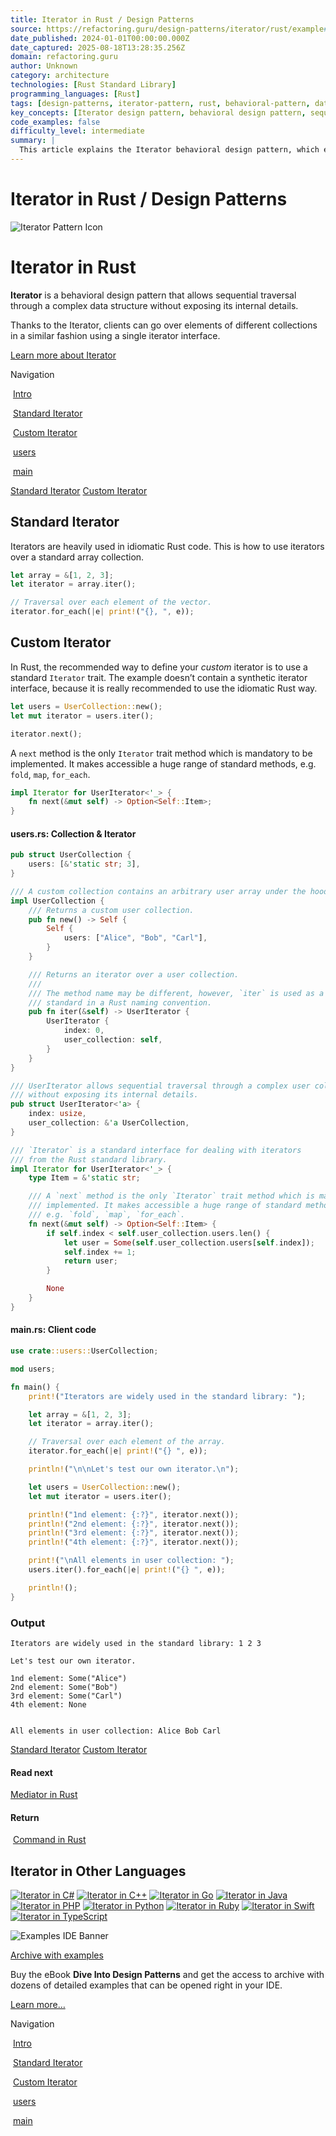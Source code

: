 ```yaml
---
title: Iterator in Rust / Design Patterns
source: https://refactoring.guru/design-patterns/iterator/rust/example#example-0
date_published: 2024-01-01T00:00:00.000Z
date_captured: 2025-08-18T13:28:35.256Z
domain: refactoring.guru
author: Unknown
category: architecture
technologies: [Rust Standard Library]
programming_languages: [Rust]
tags: [design-patterns, iterator-pattern, rust, behavioral-pattern, data-structures, traversal, idiomatic-rust]
key_concepts: [Iterator design pattern, behavioral design pattern, sequential traversal, Rust Iterator trait, custom iterators, next method]
code_examples: false
difficulty_level: intermediate
summary: |
  This article explains the Iterator behavioral design pattern, which enables sequential traversal through complex data structures without exposing their internal details. It demonstrates how to use iterators in idiomatic Rust, covering both the standard `Iterator` trait for built-in collections and the implementation of custom iterators for user-defined types. The content highlights the importance of the `next` method and how implementing the `Iterator` trait provides access to a wide range of standard methods like `for_each`, `map`, and `fold`. Code examples illustrate both standard and custom iterator usage in Rust.
---
```

# Iterator in Rust / Design Patterns

![Iterator Pattern Icon](images/patterns/cards/iterator-mini.png "A red outline icon depicting a person with a backpack and walking stick, traversing a path of linked square nodes, symbolizing sequential traversal.")

# **Iterator** in Rust

**Iterator** is a behavioral design pattern that allows sequential traversal through a complex data structure without exposing its internal details.

Thanks to the Iterator, clients can go over elements of different collections in a similar fashion using a single iterator interface.

[Learn more about Iterator](/design-patterns/iterator)

Navigation

 [Intro](#)

 [Standard Iterator](#example-0)

 [Custom Iterator](#example-1)

 [users](#example-1--users-rs)

 [main](#example-1--main-rs)

[Standard Iterator](#example-0) [Custom Iterator](#example-1)

## Standard Iterator

Iterators are heavily used in idiomatic Rust code. This is how to use iterators over a standard array collection.

```rust
let array = &[1, 2, 3];
let iterator = array.iter();

// Traversal over each element of the vector.
iterator.for_each(|e| print!("{}, ", e));
```

## Custom Iterator

In Rust, the recommended way to define your _custom_ iterator is to use a standard `Iterator` trait. The example doesn’t contain a synthetic iterator interface, because it is really recommended to use the idiomatic Rust way.

```rust
let users = UserCollection::new();
let mut iterator = users.iter();

iterator.next();
```

A `next` method is the only `Iterator` trait method which is mandatory to be implemented. It makes accessible a huge range of standard methods, e.g. `fold`, `map`, `for_each`.

```rust
impl Iterator for UserIterator<'_> {
    fn next(&mut self) -> Option<Self::Item>;
}
```

#### **users.rs:** Collection & Iterator

```rust
pub struct UserCollection {
    users: [&'static str; 3],
}

/// A custom collection contains an arbitrary user array under the hood.
impl UserCollection {
    /// Returns a custom user collection.
    pub fn new() -> Self {
        Self {
            users: ["Alice", "Bob", "Carl"],
        }
    }

    /// Returns an iterator over a user collection.
    ///
    /// The method name may be different, however, `iter` is used as a de facto
    /// standard in a Rust naming convention.
    pub fn iter(&self) -> UserIterator {
        UserIterator {
            index: 0,
            user_collection: self,
        }
    }
}

/// UserIterator allows sequential traversal through a complex user collection
/// without exposing its internal details.
pub struct UserIterator<'a> {
    index: usize,
    user_collection: &'a UserCollection,
}

/// `Iterator` is a standard interface for dealing with iterators
/// from the Rust standard library.
impl Iterator for UserIterator<'_> {
    type Item = &'static str;

    /// A `next` method is the only `Iterator` trait method which is mandatory to be
    /// implemented. It makes accessible a huge range of standard methods,
    /// e.g. `fold`, `map`, `for_each`.
    fn next(&mut self) -> Option<Self::Item> {
        if self.index < self.user_collection.users.len() {
            let user = Some(self.user_collection.users[self.index]);
            self.index += 1;
            return user;
        }

        None
    }
}
```

#### **main.rs:** Client code

```rust
use crate::users::UserCollection;

mod users;

fn main() {
    print!("Iterators are widely used in the standard library: ");

    let array = &[1, 2, 3];
    let iterator = array.iter();

    // Traversal over each element of the array.
    iterator.for_each(|e| print!("{} ", e));

    println!("\n\nLet's test our own iterator.\n");

    let users = UserCollection::new();
    let mut iterator = users.iter();

    println!("1nd element: {:?}", iterator.next());
    println!("2nd element: {:?}", iterator.next());
    println!("3rd element: {:?}", iterator.next());
    println!("4th element: {:?}", iterator.next());

    print!("\nAll elements in user collection: ");
    users.iter().for_each(|e| print!("{} ", e));

    println!();
}
```

### Output

```
Iterators are widely used in the standard library: 1 2 3

Let's test our own iterator.

1nd element: Some("Alice")
2nd element: Some("Bob")
3rd element: Some("Carl")
4th element: None


All elements in user collection: Alice Bob Carl
```

[Standard Iterator](#example-0) [Custom Iterator](#example-1)

#### Read next

[Mediator in Rust](/design-patterns/mediator/rust/example) 

#### Return

 [Command in Rust](/design-patterns/command/rust/example)

## **Iterator** in Other Languages

[![Iterator in C#](/images/patterns/icons/csharp.svg "Iterator in C#")](/design-patterns/iterator/csharp/example "Iterator in C#") [![Iterator in C++](/images/patterns/icons/cpp.svg "Iterator in C++")](/design-patterns/iterator/cpp/example "Iterator in C++") [![Iterator in Go](/images/patterns/icons/go.svg "Iterator in Go")](/design-patterns/iterator/go/example "Iterator in Go") [![Iterator in Java](/images/patterns/icons/java.svg "Iterator in Java")](/design-patterns/iterator/java/example "Iterator in Java") [![Iterator in PHP](/images/patterns/icons/php.svg "Iterator in PHP")](/design-patterns/iterator/php/example "Iterator in PHP") [![Iterator in Python](/images/patterns/icons/python.svg "Iterator in Python")](/design-patterns/iterator/python/example "Iterator in Python") [![Iterator in Ruby](/images/patterns/icons/ruby.svg "Iterator in Ruby")](/design-patterns/iterator/ruby/example "Iterator in Ruby") [![Iterator in Swift](/images/patterns/icons/swift.svg "Iterator in Swift")](/design-patterns/iterator/swift/example "Iterator in Swift") [![Iterator in TypeScript](/images/patterns/icons/typescript.svg "Iterator in TypeScript")](/design-patterns/iterator/typescript/example "Iterator in TypeScript")

![Examples IDE Banner](images/patterns/banners/examples-ide.png "A stylized illustration of various programming tools and UI elements around a central tablet or monitor, promoting an eBook with code examples.")

[Archive with examples](/design-patterns/book)

Buy the eBook **Dive Into Design Patterns** and get the access to archive with dozens of detailed examples that can be opened right in your IDE.

[Learn more…](/design-patterns/book)

Navigation

 [Intro](#)

 [Standard Iterator](#example-0)

 [Custom Iterator](#example-1)

 [users](#example-1--users-rs)

 [main](#example-1--main-rs)